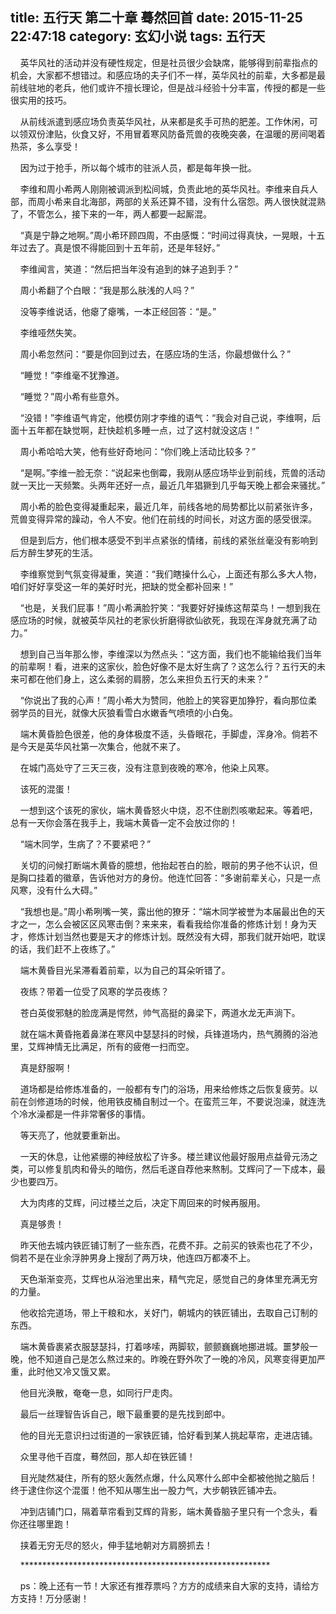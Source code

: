 title: 五行天 第二十章 蓦然回首
date: 2015-11-25 22:47:18
category: 玄幻小说
tags: 五行天
---
&nbsp;&nbsp;&nbsp;&nbsp;英华风社的活动并没有硬性规定，但是社员很少会缺席，能够得到前辈指点的机会，大家都不想错过。和感应场的夫子们不一样，英华风社的前辈，大多都是最前线驻地的老兵，他们或许不擅长理论，但是战斗经验十分丰富，传授的都是一些很实用的技巧。

&nbsp;&nbsp;&nbsp;&nbsp;从前线派遣到感应场负责英华风社，从来都是炙手可热的肥差。工作休闲，可以领双份津贴，伙食又好，不用冒着寒风防备荒兽的夜晚突袭，在温暖的房间喝着热茶，多么享受！

&nbsp;&nbsp;&nbsp;&nbsp;因为过于抢手，所以每个城市的驻派人员，都是每年换一批。

&nbsp;&nbsp;&nbsp;&nbsp;李维和周小希两人刚刚被调派到松间城，负责此地的英华风社。李维来自兵人部，而周小希来自北海部，两部的关系还算不错，没有什么宿怨。两人很快就混熟了，不管怎么，接下来的一年，两人都要一起厮混。

&nbsp;&nbsp;&nbsp;&nbsp;“真是宁静之地啊。”周小希环顾四周，不由感慨：“时间过得真快，一晃眼，十五年过去了。真是恨不得能回到十五年前，还是年轻好。”

&nbsp;&nbsp;&nbsp;&nbsp;李维闻言，笑道：“然后把当年没有追到的妹子追到手？”

&nbsp;&nbsp;&nbsp;&nbsp;周小希翻了个白眼：“我是那么肤浅的人吗？”

&nbsp;&nbsp;&nbsp;&nbsp;没等李维说话，他瘪了瘪嘴，一本正经回答：“是。”

&nbsp;&nbsp;&nbsp;&nbsp;李维哑然失笑。

&nbsp;&nbsp;&nbsp;&nbsp;周小希忽然问：“要是你回到过去，在感应场的生活，你最想做什么？”

&nbsp;&nbsp;&nbsp;&nbsp;“睡觉！”李维毫不犹豫道。

&nbsp;&nbsp;&nbsp;&nbsp;“睡觉？”周小希有些意外。

&nbsp;&nbsp;&nbsp;&nbsp;“没错！”李维语气肯定，他模仿刚才李维的语气：“我会对自己说，李维啊，后面十五年都在缺觉啊，赶快趁机多睡一点，过了这村就没这店！”

&nbsp;&nbsp;&nbsp;&nbsp;周小希哈哈大笑，他有些好奇地问：“你们晚上活动比较多？”

&nbsp;&nbsp;&nbsp;&nbsp;“是啊。”李维一脸无奈：“说起来也倒霉，我刚从感应场毕业到前线，荒兽的活动就一天比一天频繁。头两年还好一点，最近几年猖獗到几乎每天晚上都会来骚扰。”

&nbsp;&nbsp;&nbsp;&nbsp;周小希的脸色变得凝重起来，最近几年，前线各地的局势都比以前紧张许多，荒兽变得异常的躁动，令人不安。他们在前线的时间长，对这方面的感受很深。

&nbsp;&nbsp;&nbsp;&nbsp;但是到后方，他们根本感受不到半点紧张的情绪，前线的紧张丝毫没有影响到后方醉生梦死的生活。

&nbsp;&nbsp;&nbsp;&nbsp;李维察觉到气氛变得凝重，笑道：“我们瞎操什么心，上面还有那么多大人物，咱们好好享受这一年的美好时光，把缺的觉全都补回来！”

&nbsp;&nbsp;&nbsp;&nbsp;“也是，关我们屁事！”周小希满脸狞笑：“我要好好操练这帮菜鸟！一想到我在感应场的时候，就被英华风社的老家伙折磨得欲仙欲死，我现在浑身就充满了动力。”

&nbsp;&nbsp;&nbsp;&nbsp;想到自己当年那么惨，李维深以为然点头：“这方面，我们也不能输给我们当年的前辈啊！看，进来的这家伙，脸色好像不是太好生病了？这怎么行？五行天的未来可都在他们身上，这么柔弱的肩膀，怎么来担负五行天的未来？”

&nbsp;&nbsp;&nbsp;&nbsp;“你说出了我的心声！”周小希大为赞同，他脸上的笑容更加狰狞，看向那位柔弱学员的目光，就像大灰狼看雪白水嫩香气喷喷的小白兔。

&nbsp;&nbsp;&nbsp;&nbsp;端木黄昏脸色很差，他的身体极度不适，头昏眼花，手脚虚，浑身冷。倘若不是今天是英华风社第一次集合，他就不来了。

&nbsp;&nbsp;&nbsp;&nbsp;在城门高处守了三天三夜，没有注意到夜晚的寒冷，他染上风寒。

&nbsp;&nbsp;&nbsp;&nbsp;该死的混蛋！

&nbsp;&nbsp;&nbsp;&nbsp;一想到这个该死的家伙，端木黄昏怒火中烧，忍不住剧烈咳嗽起来。等着吧，总有一天你会落在我手上，我端木黄昏一定不会放过你的！

&nbsp;&nbsp;&nbsp;&nbsp;“端木同学，生病了？不要紧吧？”

&nbsp;&nbsp;&nbsp;&nbsp;关切的问候打断端木黄昏的臆想，他抬起苍白的脸，眼前的男子他不认识，但是胸口挂着的徽章，告诉他对方的身份。他连忙回答：“多谢前辈关心，只是一点风寒，没有什么大碍。”

&nbsp;&nbsp;&nbsp;&nbsp;“我想也是。”周小希咧嘴一笑，露出他的獠牙：“端木同学被誉为本届最出色的天才之一，怎么会被区区风寒击倒？来来来，看看我给你准备的修炼计划！身为天才，修炼计划当然也要是天才的修炼计划。既然没有大碍，那我们就开始吧，耽误的话，我们赶不上夜练了。”

&nbsp;&nbsp;&nbsp;&nbsp;端木黄昏目光呆滞看着前辈，以为自己的耳朵听错了。

&nbsp;&nbsp;&nbsp;&nbsp;夜练？带着一位受了风寒的学员夜练？

&nbsp;&nbsp;&nbsp;&nbsp;苍白英俊邪魅的脸庞满是愕然，帅气高挺的鼻梁下，两道水龙无声淌下。

&nbsp;&nbsp;&nbsp;&nbsp;就在端木黄昏拖着鼻涕在寒风中瑟瑟抖的时候，兵锋道场内，热气腾腾的浴池里，艾辉神情无比满足，所有的疲倦一扫而空。

&nbsp;&nbsp;&nbsp;&nbsp;真是舒服啊！

&nbsp;&nbsp;&nbsp;&nbsp;道场都是给修炼准备的，一般都有专门的浴场，用来给修炼之后恢复疲劳。以前在剑修道场的时候，他用铁皮桶自制过一个。在蛮荒三年，不要说泡澡，就连洗个冷水澡都是一件非常奢侈的事情。

&nbsp;&nbsp;&nbsp;&nbsp;等天亮了，他就要重新出。

&nbsp;&nbsp;&nbsp;&nbsp;一天的休息，让他紧绷的神经放松了许多。楼兰建议他最好服用点益骨元汤之类，可以修复肌肉和骨头的暗伤，然后毛遂自荐他来熬制。艾辉问了一下成本，最少也要四万。

&nbsp;&nbsp;&nbsp;&nbsp;大为肉疼的艾辉，问过楼兰之后，决定下周回来的时候再服用。

&nbsp;&nbsp;&nbsp;&nbsp;真是够贵！

&nbsp;&nbsp;&nbsp;&nbsp;昨天他去城内铁匠铺订制了一些东西，花费不菲。之前买的铁索也花了不少，倘若不是在业余浮肿男身上搜刮了两万块，他连四万都凑不上。

&nbsp;&nbsp;&nbsp;&nbsp;天色渐渐变亮，艾辉也从浴池里出来，精气完足，感觉自己的身体里充满无穷的力量。

&nbsp;&nbsp;&nbsp;&nbsp;他收拾完道场，带上干粮和水，关好门，朝城内的铁匠铺出，去取自己订制的东西。

&nbsp;&nbsp;&nbsp;&nbsp;端木黄昏裹紧衣服瑟瑟抖，打着哆嗦，两脚软，颤颤巍巍地挪进城。噩梦般一晚，他不知道自己是怎么熬过来的。昨晚在野外吹了一晚的冷风，风寒变得更加严重，此时他又冷又饿又累。

&nbsp;&nbsp;&nbsp;&nbsp;他目光涣散，奄奄一息，如同行尸走肉。

&nbsp;&nbsp;&nbsp;&nbsp;最后一丝理智告诉自己，眼下最重要的是先找到郎中。

&nbsp;&nbsp;&nbsp;&nbsp;他的目光无意识扫过街道的一家铁匠铺，恰好看到某人挑起草帘，走进店铺。

&nbsp;&nbsp;&nbsp;&nbsp;众里寻他千百度，蓦然回，那人却在铁匠铺！

&nbsp;&nbsp;&nbsp;&nbsp;目光陡然凝住，所有的怒火轰然点爆，什么风寒什么郎中全都被他抛之脑后！终于逮住你这个混蛋！他不知从哪生出一股力气，大步朝铁匠铺冲去。

&nbsp;&nbsp;&nbsp;&nbsp;冲到店铺门口，隔着草帘看到艾辉的背影，端木黄昏脑子里只有一个念头，看你还往哪里跑！

&nbsp;&nbsp;&nbsp;&nbsp;挟着无穷无尽的怒火，伸手猛地朝对方肩膀抓去！

&nbsp;&nbsp;&nbsp;&nbsp;*********************************************************

&nbsp;&nbsp;&nbsp;&nbsp;ps：晚上还有一节！大家还有推荐票吗？方方的成绩来自大家的支持，请给方方支持！万分感谢！